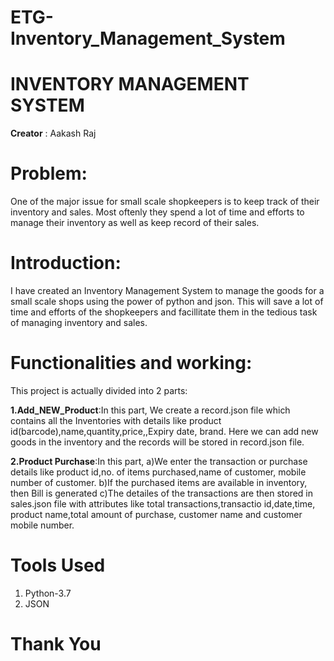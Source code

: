 # ETG-Inventory_Management_System
# INVENTORY MANAGEMENT SYSTEM

**Creator** : Aakash Raj

# Problem:
One of the major issue for small scale shopkeepers is to keep track of their inventory and sales. Most oftenly they spend a lot of time and efforts to manage their inventory as well as keep record of their sales.

# Introduction:
I have created an Inventory Management System to manage the goods for a small scale shops using the power of python and json. This will save a lot of time and efforts of the shopkeepers and facillitate them in the tedious task of managing inventory and sales.

# Functionalities and working:
This project is actually divided into 2 parts:

**1.Add_NEW_Product**:In this part, We create a record.json file which contains all the Inventories with details like product id(barcode),name,quantity,price,,Expiry date, brand. Here we can add new goods in the inventory and the records will be stored in record.json file.

**2.Product Purchase**:In this part, a)We enter the transaction or purchase details like product id,no. of items purchased,name of customer, mobile number of customer. b)If the purchased items are available in inventory, then Bill is generated c)The detailes of the transactions are then stored in sales.json file with attributes like total transactions,transactio id,date,time, product name,total amount of purchase, customer name and customer mobile number.

# Tools Used
1. Python-3.7
2. JSON

# Thank You
